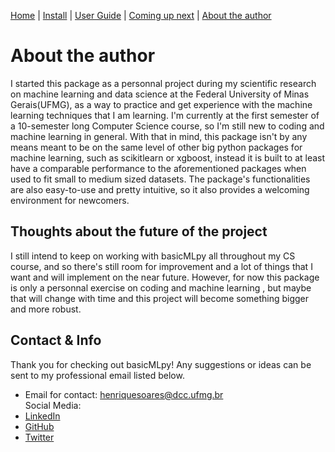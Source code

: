 [Home](https://henrysilvacs.github.io/basicMLpy/)  | [Install](https://henrysilvacs.github.io/basicMLpy/install) | [User Guide](https://henrysilvacs.github.io/basicMLpy/user_guide) | [Coming up next](https://henrysilvacs.github.io/basicMLpy/coming_up_next) | [About the author](https://henrysilvacs.github.io/basicMLpy/about)
# About the author
I started this package as a personnal project during my scientific research on machine learning and data science at the Federal University of Minas Gerais(UFMG), as a way to practice and get experience with the machine learning techniques that I am learning. I'm currently at the first semester of a 10-semester long Computer Science course, so I'm still new to coding and machine learning in general. With that in mind, this package isn't by any means meant to be on the same level of other big python packages for machine learning, such as scikitlearn or xgboost, instead it is built to at least have a comparable performance to the aforementioned packages when used to fit small to medium sized datasets. The package's functionalities are also easy-to-use and pretty intuitive, so it also provides a welcoming environment for newcomers.<br />
## Thoughts about the future of the project
I still intend to keep on working with basicMLpy all throughout my CS course, and so there's still room for improvement and a lot of things that I want and will implement on the near future. However, for now this package is only a personnal exercise on coding and machine learning , but maybe that will change with time and this project will become something bigger and more robust.
## Contact & Info
Thank you for checking out basicMLpy! Any suggestions or ideas can be sent to my professional email listed below.
* Email for contact: henriquesoares@dcc.ufmg.br<br />
Social Media:
* [LinkedIn](https://www.linkedin.com/in/henrique-soares-b478841a2/?locale=en_US)
* [GitHub](https://github.com/HenrySilvaCS)
* [Twitter](https://twitter.com/vaitomarnomidia)
